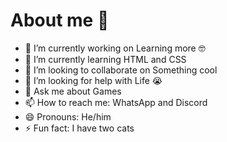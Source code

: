 # About me 👋

- 🔭 I’m currently working on Learning more 🤓
- 🌱 I’m currently learning HTML and CSS
- 👯 I’m looking to collaborate on Something cool
- 🤔 I’m looking for help with Life 😭
- 💬 Ask me about Games
- 📫 How to reach me: WhatsApp and Discord
- 😄 Pronouns: He/him
- ⚡ Fun fact: I have two cats
